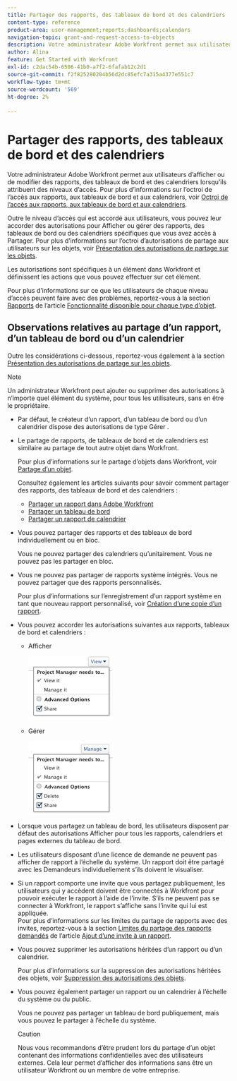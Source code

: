 ```yaml
---
title: Partager des rapports, des tableaux de bord et des calendriers
content-type: reference
product-area: user-management;reports;dashboards;calendars
navigation-topic: grant-and-request-access-to-objects
description: Votre administrateur Adobe Workfront permet aux utilisateurs d’afficher ou de modifier des rapports, des tableaux de bord et des calendriers lorsqu’ils attribuent des niveaux d’accès. Pour plus d’informations sur l’octroi de l’accès aux rapports, tableaux de bord et calendriers, voir Octroi de l’accès aux rapports, tableaux de bord et calendriers.
author: Alina
feature: Get Started with Workfront
exl-id: c2dac54b-6506-41b0-a7f2-6fafab12c2d1
source-git-commit: f2f825280204b56d2dc85efc7a315a4377e551c7
workflow-type: tm+mt
source-wordcount: '569'
ht-degree: 2%

---
```


# Partager des rapports, des tableaux de bord et des calendriers

Votre administrateur Adobe Workfront permet aux utilisateurs d’afficher ou de modifier des rapports, des tableaux de bord et des calendriers lorsqu’ils attribuent des niveaux d’accès. Pour plus d’informations sur l’octroi de l’accès aux rapports, aux tableaux de bord et aux calendriers, voir [Octroi de l’accès aux rapports, aux tableaux de bord et aux calendriers](../../administration-and-setup/add-users/configure-and-grant-access/grant-access-reports-dashboards-calendars.md).

Outre le niveau d’accès qui est accordé aux utilisateurs, vous pouvez leur accorder des autorisations pour Afficher ou gérer des rapports, des tableaux de bord ou des calendriers spécifiques que vous avez accès à Partager. Pour plus d’informations sur l’octroi d’autorisations de partage aux utilisateurs sur les objets, voir [Présentation des autorisations de partage sur les objets](../../workfront-basics/grant-and-request-access-to-objects/sharing-permissions-on-objects-overview.md).

Les autorisations sont spécifiques à un élément dans Workfront et définissent les actions que vous pouvez effectuer sur cet élément.

Pour plus d’informations sur ce que les utilisateurs de chaque niveau d’accès peuvent faire avec des problèmes, reportez-vous à la section [Rapports](../../administration-and-setup/add-users/access-levels-and-object-permissions/functionality-available-for-each-object-type.md#reports) de l’article [Fonctionnalité disponible pour chaque type d’objet](../../administration-and-setup/add-users/access-levels-and-object-permissions/functionality-available-for-each-object-type.md).

## Observations relatives au partage d’un rapport, d’un tableau de bord ou d’un calendrier

Outre les considérations ci-dessous, reportez-vous également à la section [Présentation des autorisations de partage sur les objets](../../workfront-basics/grant-and-request-access-to-objects/sharing-permissions-on-objects-overview.md).

>[!NOTE]
>
>Un administrateur Workfront peut ajouter ou supprimer des autorisations à n’importe quel élément du système, pour tous les utilisateurs, sans en être le propriétaire.

* Par défaut, le créateur d’un rapport, d’un tableau de bord ou d’un calendrier dispose des autorisations de type Gérer .
* Le partage de rapports, de tableaux de bord et de calendriers est similaire au partage de tout autre objet dans Workfront.

  Pour plus d’informations sur le partage d’objets dans Workfront, voir [Partage d’un objet](../../workfront-basics/grant-and-request-access-to-objects/share-an-object.md).

  Consultez également les articles suivants pour savoir comment partager des rapports, des tableaux de bord et des calendriers :

   * [Partager un rapport dans Adobe Workfront](../../reports-and-dashboards/reports/creating-and-managing-reports/share-report.md)
   * [Partager un tableau de bord](../../reports-and-dashboards/dashboards/creating-and-managing-dashboards/share-dashboard.md)
   * [Partager un rapport de calendrier](../../reports-and-dashboards/reports/calendars/share-a-calendar-report.md)

* Vous pouvez partager des rapports et des tableaux de bord individuellement ou en bloc.

  Vous ne pouvez partager des calendriers qu’unitairement. Vous ne pouvez pas les partager en bloc.

* Vous ne pouvez pas partager de rapports système intégrés. Vous ne pouvez partager que des rapports personnalisés.

  Pour plus d’informations sur l’enregistrement d’un rapport système en tant que nouveau rapport personnalisé, voir [Création d’une copie d’un rapport](../../reports-and-dashboards/reports/creating-and-managing-reports/create-copy-report.md).

* Vous pouvez accorder les autorisations suivantes aux rapports, tableaux de bord et calendriers :

   * Afficher

     ![](assets/screen-shot-2014-01-22-at-10.19.55-am.png)

   * Gérer

     ![](assets/screen-shot-2014-01-22-at-10.20.13-am.png)

* Lorsque vous partagez un tableau de bord, les utilisateurs disposent par défaut des autorisations Afficher pour tous les rapports, calendriers et pages externes du tableau de bord.
* Les utilisateurs disposant d’une licence de demande ne peuvent pas afficher de rapport à l’échelle du système. Un rapport doit être partagé avec les Demandeurs individuellement s’ils doivent le visualiser.
* Si un rapport comporte une invite que vous partagez publiquement, les utilisateurs qui y accèdent doivent être connectés à Workfront pour pouvoir exécuter le rapport à l’aide de l’invite. S’ils ne peuvent pas se connecter à Workfront, le rapport s’affiche sans l’invite qui lui est appliquée.\
  Pour plus d’informations sur les limites du partage de rapports avec des invites, reportez-vous à la section [Limites du partage des rapports demandés](../../reports-and-dashboards/reports/creating-and-managing-reports/add-prompt-report.md#limitations-of-running-public-prompted-reports) de l’article [Ajout d’une invite à un rapport](../../reports-and-dashboards/reports/creating-and-managing-reports/add-prompt-report.md).

* Vous pouvez supprimer les autorisations héritées d’un rapport ou d’un calendrier.

  Pour plus d’informations sur la suppression des autorisations héritées des objets, voir [Suppression des autorisations des objets](../../workfront-basics/grant-and-request-access-to-objects/remove-permissions-from-objects.md).

* Vous pouvez également partager un rapport ou un calendrier à l’échelle du système ou du public.

  Vous ne pouvez pas partager un tableau de bord publiquement, mais vous pouvez le partager à l’échelle du système.

  >[!CAUTION]
  >
  >Nous vous recommandons d’être prudent lors du partage d’un objet contenant des informations confidentielles avec des utilisateurs externes. Cela leur permet d’afficher des informations sans être un utilisateur Workfront ou un membre de votre entreprise.
